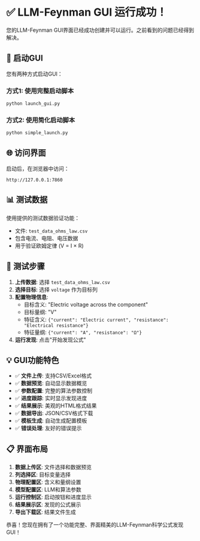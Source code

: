 # ✅ LLM-Feynman GUI 运行成功！

您的LLM-Feynman GUI界面已经成功创建并可以运行。之前看到的问题已经得到解决。

## 🚀 启动GUI

您有两种方式启动GUI：

### 方式1: 使用完整启动脚本
```bash
python launch_gui.py
```

### 方式2: 使用简化启动脚本
```bash
python simple_launch.py
```

## 🌐 访问界面

启动后，在浏览器中访问：
```
http://127.0.0.1:7860
```

## 📊 测试数据

使用提供的测试数据验证功能：
- 文件: `test_data_ohms_law.csv`
- 包含电流、电阻、电压数据
- 用于验证欧姆定律 (V = I × R)

## 🎯 测试步骤

1. **上传数据**: 选择 `test_data_ohms_law.csv`
2. **选择目标**: 选择 `voltage` 作为目标列
3. **配置物理信息**:
   - 目标含义: "Electric voltage across the component"
   - 目标量纲: "V"
   - 特征含义: `{"current": "Electric current", "resistance": "Electrical resistance"}`
   - 特征量纲: `{"current": "A", "resistance": "Ω"}`
4. **运行发现**: 点击"开始发现公式"

## 💡 GUI功能特色

- ✅ **文件上传**: 支持CSV/Excel格式
- ✅ **数据预览**: 自动显示数据概览
- ✅ **参数配置**: 完整的算法参数控制
- ✅ **进度跟踪**: 实时显示发现进度
- ✅ **结果展示**: 美观的HTML格式结果
- ✅ **数据导出**: JSON/CSV格式下载
- ✅ **模板生成**: 自动生成配置模板
- ✅ **错误处理**: 友好的错误提示

## 📋 界面布局

1. **数据上传区**: 文件选择和数据预览
2. **列选择区**: 目标变量选择
3. **物理配置区**: 含义和量纲设置
4. **模型配置区**: LLM和算法参数
5. **运行控制区**: 启动按钮和进度显示
6. **结果展示区**: 发现的公式展示
7. **导出下载区**: 结果文件生成

恭喜！您现在拥有了一个功能完整、界面精美的LLM-Feynman科学公式发现GUI！